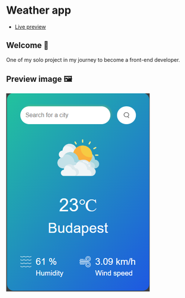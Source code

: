 # Weather app

 - <a href="https://weather-web-app-v1.netlify.app/">Live preview</a>

## Welcome 👋

One of my solo project in my journey to become a front-end developer.

## Preview image 🖼️

![alt text](./weather-app.png)